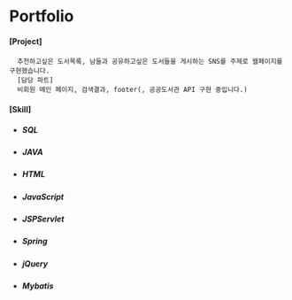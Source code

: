 # Portfolio
#### [Project]
      추천하고싶은 도서목록, 남들과 공유하고싶은 도서들을 게시하는 SNS를 주제로 웹페이지를 구현했습니다.
      [담당 파트]
      비회원 메인 페이지, 검색결과, footer(, 공공도서관 API 구현 중입니다.)

#### [Skill]

* ##### SQL

* ##### JAVA

* ##### HTML

* ##### JavaScript

* ##### JSPServlet

* ##### Spring

* ##### jQuery

* ##### Mybatis
 
